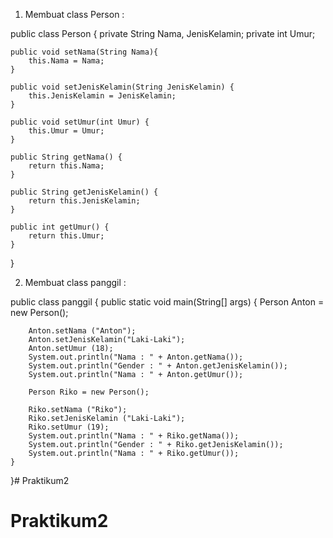 1. Membuat class Person :

public class Person {
    private String Nama, JenisKelamin;
    private int Umur;

    public void setNama(String Nama){ 
        this.Nama = Nama;
    }

    public void setJenisKelamin(String JenisKelamin) {
        this.JenisKelamin = JenisKelamin;
    }

    public void setUmur(int Umur) {
        this.Umur = Umur;
    }
    
    public String getNama() {
        return this.Nama;
    }

    public String getJenisKelamin() {
        return this.JenisKelamin;
    }

    public int getUmur() {
        return this.Umur;
    }
}

2. Membuat class panggil : 

public class panggil {
    public static void main(String[] args) {
        Person Anton = new Person();

        Anton.setNama ("Anton");
        Anton.setJenisKelamin("Laki-Laki");
        Anton.setUmur (18);
        System.out.println("Nama : " + Anton.getNama());
        System.out.println("Gender : " + Anton.getJenisKelamin());
        System.out.println("Nama : " + Anton.getUmur());
    
        Person Riko = new Person();

        Riko.setNama ("Riko");
        Riko.setJenisKelamin ("Laki-Laki");
        Riko.setUmur (19);
        System.out.println("Nama : " + Riko.getNama());
        System.out.println("Gender : " + Riko.getJenisKelamin());
        System.out.println("Nama : " + Riko.getUmur());
    }
}# Praktikum2
# Praktikum2
